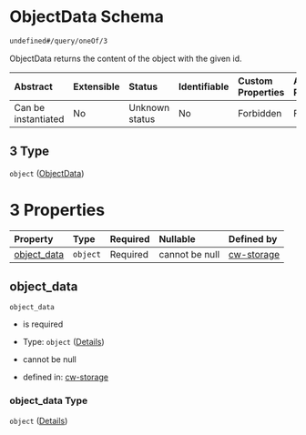 # ObjectData Schema

```txt
undefined#/query/oneOf/3
```

ObjectData returns the content of the object with the given id.

| Abstract            | Extensible | Status         | Identifiable | Custom Properties | Additional Properties | Access Restrictions | Defined In                                                         |
| :------------------ | :--------- | :------------- | :----------- | :---------------- | :-------------------- | :------------------ | :----------------------------------------------------------------- |
| Can be instantiated | No         | Unknown status | No           | Forbidden         | Forbidden             | none                | [cw-storage.json\*](schema/cw-storage.json "open original schema") |

## 3 Type

`object` ([ObjectData](cw-storage-querymsg-oneof-objectdata.md))

# 3 Properties

| Property                     | Type     | Required | Nullable       | Defined by                                                                                                                     |
| :--------------------------- | :------- | :------- | :------------- | :----------------------------------------------------------------------------------------------------------------------------- |
| [object\_data](#object_data) | `object` | Required | cannot be null | [cw-storage](cw-storage-querymsg-oneof-objectdata-properties-object_data.md "undefined#/query/oneOf/3/properties/object_data") |

## object\_data



`object_data`

*   is required

*   Type: `object` ([Details](cw-storage-querymsg-oneof-objectdata-properties-object_data.md))

*   cannot be null

*   defined in: [cw-storage](cw-storage-querymsg-oneof-objectdata-properties-object_data.md "undefined#/query/oneOf/3/properties/object_data")

### object\_data Type

`object` ([Details](cw-storage-querymsg-oneof-objectdata-properties-object_data.md))
